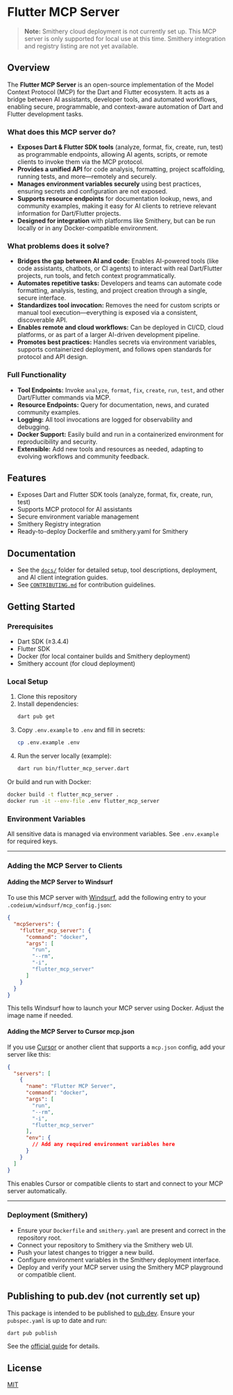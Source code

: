 # Flutter MCP Server

> **Note:** Smithery cloud deployment is not currently set up. This MCP server is only supported for local use at this time. Smithery integration and registry listing are not yet available.

## Overview

The **Flutter MCP Server** is an open-source implementation of the Model Context Protocol (MCP) for the Dart and Flutter ecosystem. It acts as a bridge between AI assistants, developer tools, and automated workflows, enabling secure, programmable, and context-aware automation of Dart and Flutter development tasks.

### What does this MCP server do?

- **Exposes Dart & Flutter SDK tools** (analyze, format, fix, create, run, test) as programmable endpoints, allowing AI agents, scripts, or remote clients to invoke them via the MCP protocol.
- **Provides a unified API** for code analysis, formatting, project scaffolding, running tests, and more—remotely and securely.
- **Manages environment variables securely** using best practices, ensuring secrets and configuration are not exposed.
- **Supports resource endpoints** for documentation lookup, news, and community examples, making it easy for AI clients to retrieve relevant information for Dart/Flutter projects.
- **Designed for integration** with platforms like Smithery, but can be run locally or in any Docker-compatible environment.

### What problems does it solve?

- **Bridges the gap between AI and code:** Enables AI-powered tools (like code assistants, chatbots, or CI agents) to interact with real Dart/Flutter projects, run tools, and fetch context programmatically.
- **Automates repetitive tasks:** Developers and teams can automate code formatting, analysis, testing, and project creation through a single, secure interface.
- **Standardizes tool invocation:** Removes the need for custom scripts or manual tool execution—everything is exposed via a consistent, discoverable API.
- **Enables remote and cloud workflows:** Can be deployed in CI/CD, cloud platforms, or as part of a larger AI-driven development pipeline.
- **Promotes best practices:** Handles secrets via environment variables, supports containerized deployment, and follows open standards for protocol and API design.

### Full Functionality

- **Tool Endpoints:** Invoke `analyze`, `format`, `fix`, `create`, `run`, `test`, and other Dart/Flutter commands via MCP.
- **Resource Endpoints:** Query for documentation, news, and curated community examples.
- **Logging:** All tool invocations are logged for observability and debugging.
- **Docker Support:** Easily build and run in a containerized environment for reproducibility and security.
- **Extensible:** Add new tools and resources as needed, adapting to evolving workflows and community feedback.

## Features
- Exposes Dart and Flutter SDK tools (analyze, format, fix, create, run, test)
- Supports MCP protocol for AI assistants
- Secure environment variable management
- Smithery Registry integration
- Ready-to-deploy Dockerfile and smithery.yaml for Smithery

## Documentation

- See the [`docs/`](docs/README.md) folder for detailed setup, tool descriptions, deployment, and AI client integration guides.
- See [`CONTRIBUTING.md`](CONTRIBUTING.md) for contribution guidelines.

## Getting Started

### Prerequisites
- Dart SDK (≥3.4.4)
- Flutter SDK
- Docker (for local container builds and Smithery deployment)
- Smithery account (for cloud deployment)

### Local Setup
1. Clone this repository
2. Install dependencies:
   ```sh
   dart pub get
   ```
3. Copy `.env.example` to `.env` and fill in secrets:
   ```sh
   cp .env.example .env
   ```
4. Run the server locally (example):
   ```sh
   dart run bin/flutter_mcp_server.dart
   ```

Or build and run with Docker:
   ```sh
   docker build -t flutter_mcp_server .
   docker run -it --env-file .env flutter_mcp_server
   ```

### Environment Variables
All sensitive data is managed via environment variables. See `.env.example` for required keys.

---

### Adding the MCP Server to Clients

#### Adding the MCP Server to Windsurf
To use this MCP server with [Windsurf](https://github.com/CodeiumAI/windsurf), add the following entry to your `.codeium/windsurf/mcp_config.json`:

```json
{
  "mcpServers": {
    "flutter_mcp_server": {
      "command": "docker",
      "args": [
        "run",
        "--rm",
        "-i",
        "flutter_mcp_server"
      ]
    }
  }
}
```

This tells Windsurf how to launch your MCP server using Docker. Adjust the image name if needed.

#### Adding the MCP Server to Cursor mcp.json
If you use [Cursor](https://www.cursor.so/) or another client that supports a `mcp.json` config, add your server like this:

```json
{
  "servers": [
    {
      "name": "Flutter MCP Server",
      "command": "docker",
      "args": [
        "run",
        "--rm",
        "-i",
        "flutter_mcp_server"
      ],
      "env": {
        // Add any required environment variables here
      }
    }
  ]
}
```

This enables Cursor or compatible clients to start and connect to your MCP server automatically.

---

### Deployment (Smithery)
- Ensure your `Dockerfile` and `smithery.yaml` are present and correct in the repository root.
- Connect your repository to Smithery via the Smithery web UI.
- Push your latest changes to trigger a new build.
- Configure environment variables in the Smithery deployment interface.
- Deploy and verify your MCP server using the Smithery MCP playground or compatible client.

## Publishing to pub.dev (not currently set up)

This package is intended to be published to [pub.dev](https://pub.dev/). Ensure your `pubspec.yaml` is up to date and run:

```sh
dart pub publish
```

See the [official guide](https://dart.dev/tools/pub/publishing) for details.

## License
[MIT](LICENSE)
